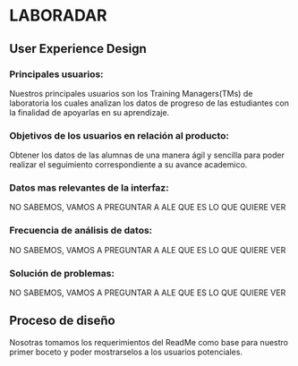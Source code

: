 # LABORADAR
## User Experience Design
### Principales usuarios:
Nuestros principales usuarios son los Training Managers(TMs) de laboratoria los cuales analizan los datos de progreso de las estudiantes con la finalidad de apoyarlas en su aprendizaje.

### Objetivos de los usuarios en relación al producto:
Obtener los datos de las alumnas de una manera ágil y sencilla para poder realizar el seguimiento correspondiente a su avance academico.

### Datos mas relevantes de la interfaz:
NO SABEMOS, VAMOS A PREGUNTAR A ALE QUE ES LO QUE QUIERE VER

### Frecuencia de análisis de datos:
NO SABEMOS, VAMOS A PREGUNTAR A ALE QUE ES LO QUE QUIERE VER

### Solución de problemas:
NO SABEMOS, VAMOS A PREGUNTAR A ALE QUE ES LO QUE QUIERE VER

## Proceso de diseño
Nosotras tomamos los requerimientos del ReadMe como base para nuestro primer boceto y poder mostrarselos a los usuarios potenciales.



### 




